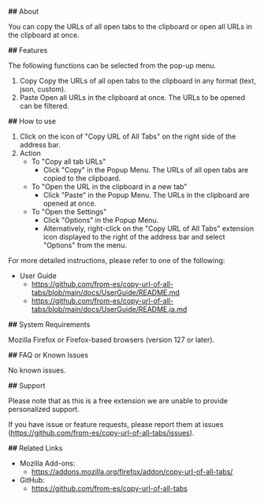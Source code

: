 **##** About

You can copy the URLs of all open tabs to the clipboard or open all URLs in the clipboard at once.

**##** Features

The following functions can be selected from the pop-up menu.

1. Copy
	Copy the URLs of all open tabs to the clipboard in any format (text, json, custom).
2. Paste
	Open all URLs in the clipboard at once. The URLs to be opened can be filtered.

**##** How to use

1. Click on the icon of "Copy URL of All Tabs" on the right side of the address bar.
2. Action
	- To "Copy all tab URLs"
		- Click "Copy" in the Popup Menu. The URLs of all open tabs are copied to the clipboard.
	- To "Open the URL in the clipboard in a new tab"
		- Click "Paste" in the Popup Menu. The URLs in the clipboard are opened at once.
	- To "Open the Settings"
		- Click "Options" in the Popup Menu.
		- Alternatively, right-click on the "Copy URL of All Tabs" extension icon displayed to the right of the address bar and select "Options" from the menu.

For more detailed instructions, please refer to one of the following:

- User Guide
	- https://github.com/from-es/copy-url-of-all-tabs/blob/main/docs/UserGuide/README.md
	- https://github.com/from-es/copy-url-of-all-tabs/blob/main/docs/UserGuide/README.ja.md

**##** System Requirements

Mozilla Firefox or Firefox-based browsers (version 127 or later).

**##** FAQ or Known Issues

No known issues.

**##** Support

Please note that as this is a free extension we are unable to provide personalized support.

If you have issue or feature requests, please report them at issues (https://github.com/from-es/copy-url-of-all-tabs/issues).

**##** Related Links

- Mozilla Add-ons:
	- https://addons.mozilla.org/firefox/addon/copy-url-of-all-tabs/
- GitHub:
	- https://github.com/from-es/copy-url-of-all-tabs